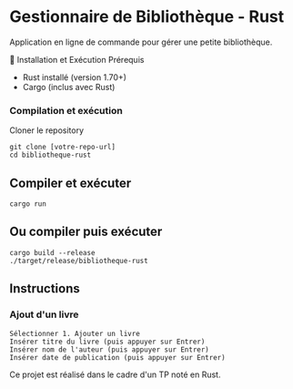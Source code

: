 # Gestionnaire de Bibliothèque - Rust
Application en ligne de commande pour gérer une petite bibliothèque.

🚀 Installation et Exécution
Prérequis

* Rust installé (version 1.70+)
* Cargo (inclus avec Rust)

### Compilation et exécution
Cloner le repository
```
git clone [votre-repo-url]
cd bibliotheque-rust
```

## Compiler et exécuter
```
cargo run
```

## Ou compiler puis exécuter
```
cargo build --release
./target/release/bibliotheque-rust
```

## Instructions
### Ajout d'un livre
```
Sélectionner 1. Ajouter un livre
Insérer titre du livre (puis appuyer sur Entrer)
Insérer nom de l'auteur (puis appuyer sur Entrer)
Insérer date de publication (puis appuyer sur Entrer)
```

Ce projet est réalisé dans le cadre d'un TP noté en Rust.